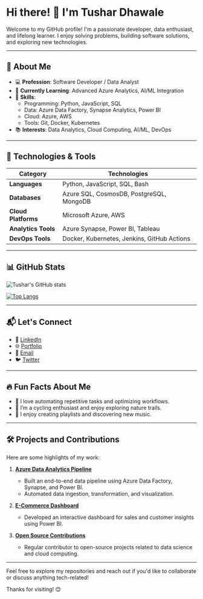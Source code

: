 # Hi there! 👋 I'm Tushar Dhawale

Welcome to my GitHub profile! I'm a passionate developer, data enthusiast, and lifelong learner. I enjoy solving problems, building software solutions, and exploring new technologies.

---

## 🚀 About Me

- 💻 **Profession**: Software Developer / Data Analyst
- 🌱 **Currently Learning**: Advanced Azure Analytics, AI/ML Integration
- 🎯 **Skills**:
  - Programming: Python, JavaScript, SQL
  - Data: Azure Data Factory, Synapse Analytics, Power BI
  - Cloud: Azure, AWS
  - Tools: Git, Docker, Kubernetes
- 📚 **Interests**: Data Analytics, Cloud Computing, AI/ML, DevOps

---

## 🔧 Technologies & Tools

| **Category**        | **Technologies**                                                                 |
|----------------------|----------------------------------------------------------------------------------|
| **Languages**        | Python, JavaScript, SQL, Bash                                                   |
| **Databases**        | Azure SQL, CosmosDB, PostgreSQL, MongoDB                                        |
| **Cloud Platforms**  | Microsoft Azure, AWS                                                           |
| **Analytics Tools**  | Azure Synapse, Power BI, Tableau                                               |
| **DevOps Tools**     | Docker, Kubernetes, Jenkins, GitHub Actions                                    |

---

## 📊 GitHub Stats

![Tushar's GitHub stats](https://github-readme-stats.vercel.app/api?username=tushardhawale123&show_icons=true&theme=radical)

[![Top Langs](https://github-readme-stats.vercel.app/api/top-langs/?username=tushardhawale123&layout=compact&theme=radical)](https://github.com/tushardhawale123)

---

## 📬 Let's Connect

- 🔗 [LinkedIn](https://www.linkedin.com/in/tushardhawale123)
- 🌐 [Portfolio](https://tushardhawale123.github.io/)
- 📧 [Email](mailto:tushar.dhawale@example.com)
- 🐦 [Twitter](https://twitter.com/tushardhawale)

---

## 🔥 Fun Facts About Me

- 🌟 I love automating repetitive tasks and optimizing workflows.
- 🚴 I’m a cycling enthusiast and enjoy exploring nature trails.
- 🎵 I enjoy creating playlists and discovering new music.

---

## 🛠️ Projects and Contributions

Here are some highlights of my work:

1. [**Azure Data Analytics Pipeline**](https://github.com/tushardhawale123/azure-data-pipeline)
   - Built an end-to-end data pipeline using Azure Data Factory, Synapse, and Power BI.
   - Automated data ingestion, transformation, and visualization.

2. [**E-Commerce Dashboard**](https://github.com/tushardhawale123/ecommerce-dashboard)
   - Developed an interactive dashboard for sales and customer insights using Power BI.

3. [**Open Source Contributions**](https://github.com/tushardhawale123)
   - Regular contributor to open-source projects related to data science and cloud computing.

---

Feel free to explore my repositories and reach out if you'd like to collaborate or discuss anything tech-related!

Thanks for visiting! 😊
